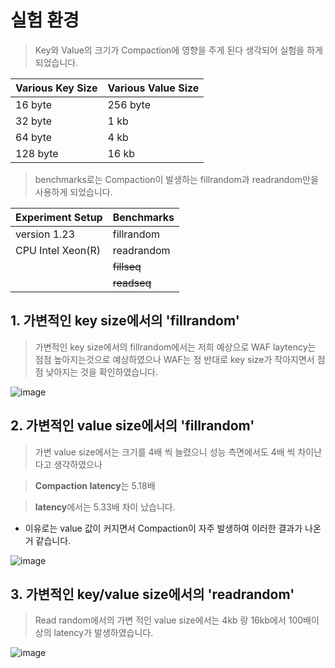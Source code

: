 # 실험 환경
> Key와 Value의 크기가 Compaction에 영향을 주게 된다 생각되어 실험을 하게되었습니다.


|Various **Key** Size |Various **Value** Size |
|---|---|
|16 byte|256 byte|
|32 byte|1 kb|
|64 byte|4 kb|
|128 byte|16 kb|

> benchmarks로는 Compaction이 발생하는 fillrandom과 readrandom만을 사용하게 되었습니다. 

|Experiment Setup | Benchmarks |
|---|---|
|version 1.23|fillrandom|
|CPU Intel Xeon(R)|readrandom|
||~~fillseq~~|
||~~readseq~~|

## 1.  가변적인 key size에서의 'fillrandom'
> 가변적인 key size에서의 fillrandom에서는 저희 예상으로 WAF laytency는 점점 높아지는것으로 예상하였으나 WAF는 정 반대로 key size가 작아지면서 점점 낮아지는 것을 확인하였습니다.

![image](https://user-images.githubusercontent.com/86946575/181190994-d47ec06f-3ca6-4589-9c33-b9b075662053.png)

## 2.  가변적인 value size에서의 'fillrandom'
> 가변 value size에서는 크기를 4배 씩 늘렸으니 성능 측면에서도 4배 씩 차이난 다고 생각하였으나 

>**Compaction latency**는 5.18배

>**latency**에서는  5.33배 차이 났습니다.
-  이유로는 value 값이 커지면서 Compaction이 자주 발생하여 이러한 결과가 나온거 같습니다.

![image](https://user-images.githubusercontent.com/86946575/181191389-3b6f2350-37fc-4d1c-9d3f-0c3f1925a744.png)

## 3. 가변적인 key/value size에서의 'readrandom'
> Read random에서의 가변 적인 value size에서는  4kb 랑  16kb에서 100배이상의 latency가 발생하였습니다.

![image](https://user-images.githubusercontent.com/86946575/181191670-7da09cdf-5b99-41e8-a8fa-6650fb9567e1.png)
